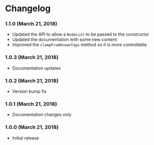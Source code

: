 # Changelog

### 1.1.0 (March 21, 2018)

- Updated the API to allow a `NodeList` to be passed to the constructor
- Updated the documentation with some new content
- Improved the `clampFromKnownTags` method so it is more controllable

### 1.0.3 (March 21, 2018)

- Documentation updates

### 1.0.2 (March 21, 2018)

- Version bump fix

### 1.0.1 (March 21, 2018)

- Documentation changes only

### 1.0.0 (March 21, 2018)

- Initial release
